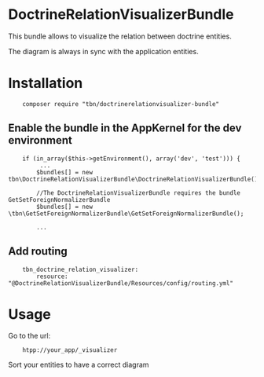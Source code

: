 # DoctrineRelationVisualizerBundle

This bundle allows to visualize the relation between doctrine entities.

The diagram is always in sync with the application entities.

# Installation

		composer require "tbn/doctrinerelationvisualizer-bundle"

## Enable the bundle in the AppKernel for the dev environment
		
		if (in_array($this->getEnvironment(), array('dev', 'test'))) {
			 ...
            $bundles[] = new tbn\DoctrineRelationVisualizerBundle\DoctrineRelationVisualizerBundle();
	    
            //The DoctrineRelationVisualizerBundle requires the bundle GetSetForeignNormalizerBundle
            $bundles[] = new \tbn\GetSetForeignNormalizerBundle\GetSetForeignNormalizerBundle();

            ...

## Add routing             
		tbn_doctrine_relation_visualizer:
			resource: "@DoctrineRelationVisualizerBundle/Resources/config/routing.yml"

# Usage

Go to the url:

		htpp://your_app/_visualizer
	
Sort your entities to have a correct diagram

